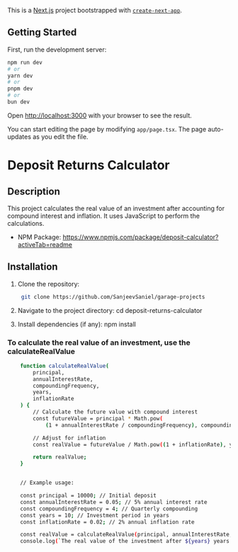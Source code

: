 This is a [Next.js](https://nextjs.org/) project bootstrapped with [`create-next-app`](https://github.com/vercel/next.js/tree/canary/packages/create-next-app).

## Getting Started

First, run the development server:

```bash
npm run dev
# or
yarn dev
# or
pnpm dev
# or
bun dev
```

Open [http://localhost:3000](http://localhost:3000) with your browser to see the result.

You can start editing the page by modifying `app/page.tsx`. The page auto-updates as you edit the file.

# Deposit Returns Calculator

## Description

This project calculates the real value of an investment after accounting for compound interest and inflation. It uses JavaScript to perform the calculations.

- NPM Package: <https://www.npmjs.com/package/deposit-calculator?activeTab=readme>

## Installation

1. Clone the repository:

   ```sh
    git clone https://github.com/SanjeevSaniel/garage-projects

2. Navigate to the project directory:
    cd deposit-returns-calculator

3. Install dependencies (if any):
    npm install

### To calculate the real value of an investment, use the calculateRealValue

```sh
    function calculateRealValue(
        principal, 
        annualInterestRate, 
        compoundingFrequency, 
        years, 
        inflationRate
    ) {
        // Calculate the future value with compound interest
        const futureValue = principal * Math.pow(
            (1 + annualInterestRate / compoundingFrequency), compoundingFrequency * years);

        // Adjust for inflation
        const realValue = futureValue / Math.pow((1 + inflationRate), years);

        return realValue;
    }


    // Example usage:

    const principal = 10000; // Initial deposit
    const annualInterestRate = 0.05; // 5% annual interest rate
    const compoundingFrequency = 4; // Quarterly compounding
    const years = 10; // Investment period in years
    const inflationRate = 0.02; // 2% annual inflation rate

    const realValue = calculateRealValue(principal, annualInterestRate, compoundingFrequency, years, inflationRate);
    console.log(`The real value of the investment after ${years} years is: $${realValue.toFixed(2)}`);
